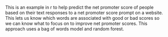 This is an example in r to help predict the net promoter score of people based on their text responses to a net promoter score prompt on a website. This lets us know which words are associated with good or bad scores so we can know what to focus on to improve net promoter scores. This approach uses a bag of words model and random forest.
